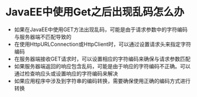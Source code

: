 # JavaEE中使用Get之后出现乱码怎么办
- 如果在JavaEE中使用GET方法出现乱码，可能是由于请求参数中的字符编码与服务器端不匹配导致的
- 在使用HttpURLConnection或HttpClient时，可以通过设置请求头来指定字符编码
- 在服务器端接收GET请求时，可以设置相应的字符编码来确保与请求参数匹配
- 如果服务器端返回的响应包含乱码，可能是由于响应的字符编码不正确。可以通过检查响应头或设置响应的字符编码来解决
- 如果应用程序中涉及到字符串的编码转换，需要确保使用正确的编码方式进行转换